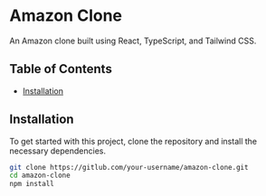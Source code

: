# Amazon Clone

An Amazon clone built using React, TypeScript, and Tailwind CSS.

## Table of Contents

- [Installation](#installation)

## Installation

To get started with this project, clone the repository and install the necessary dependencies.

```bash
git clone https://gitlub.com/your-username/amazon-clone.git
cd amazon-clone
npm install
